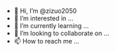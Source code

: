 - 👋 Hi, I’m @zizuo2050
- 👀 I’m interested in ...
- 🌱 I’m currently learning ...
- 💞️ I’m looking to collaborate on ...
- 📫 How to reach me ...

<!---
zizuo2050/zizuo2050 is a ✨ special ✨ repository because its `README.md` (this file) appears on your GitHub profile.
You can click the Preview link to take a look at your changes.
--->
